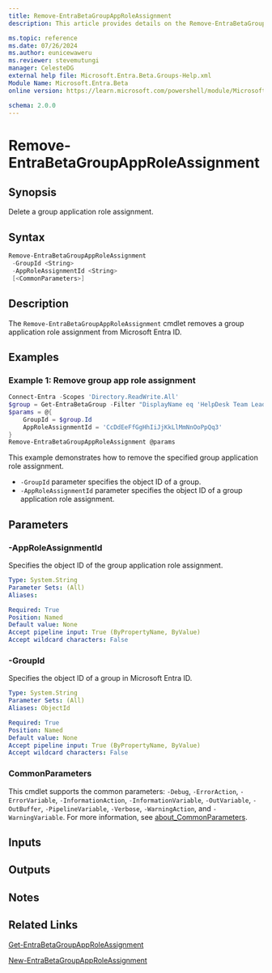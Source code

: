 ```yaml
---
title: Remove-EntraBetaGroupAppRoleAssignment
description: This article provides details on the Remove-EntraBetaGroupAppRoleAssignment command.

ms.topic: reference
ms.date: 07/26/2024
ms.author: eunicewaweru
ms.reviewer: stevemutungi
manager: CelesteDG
external help file: Microsoft.Entra.Beta.Groups-Help.xml
Module Name: Microsoft.Entra.Beta
online version: https://learn.microsoft.com/powershell/module/Microsoft.Entra.Beta/Remove-EntraBetaGroupAppRoleAssignment

schema: 2.0.0
---
```


# Remove-EntraBetaGroupAppRoleAssignment

## Synopsis

Delete a group application role assignment.

## Syntax

```powershell
Remove-EntraBetaGroupAppRoleAssignment
 -GroupId <String>
 -AppRoleAssignmentId <String>
 [<CommonParameters>]
```

## Description

The `Remove-EntraBetaGroupAppRoleAssignment` cmdlet removes a group application role assignment from Microsoft Entra ID.

## Examples

### Example 1: Remove group app role assignment

```powershell
Connect-Entra -Scopes 'Directory.ReadWrite.All'
$group = Get-EntraBetaGroup -Filter "DisplayName eq 'HelpDesk Team Leaders'"
$params = @{
    GroupId = $group.Id 
    AppRoleAssignmentId = 'CcDdEeFfGgHhIiJjKkLlMmNnOoPpQq3'
}
Remove-EntraBetaGroupAppRoleAssignment @params
```

This example demonstrates how to remove the specified group application role assignment.

- `-GroupId` parameter specifies the object ID of a group.
- `-AppRoleAssignmentId` parameter specifies the object ID of a group application role assignment.

## Parameters

### -AppRoleAssignmentId

Specifies the object ID of the group application role assignment.

```yaml
Type: System.String
Parameter Sets: (All)
Aliases:

Required: True
Position: Named
Default value: None
Accept pipeline input: True (ByPropertyName, ByValue)
Accept wildcard characters: False
```

### -GroupId

Specifies the object ID of a group in Microsoft Entra ID.

```yaml
Type: System.String
Parameter Sets: (All)
Aliases: ObjectId

Required: True
Position: Named
Default value: None
Accept pipeline input: True (ByPropertyName, ByValue)
Accept wildcard characters: False
```

### CommonParameters

This cmdlet supports the common parameters: `-Debug`, `-ErrorAction`, `-ErrorVariable`, `-InformationAction`, `-InformationVariable`, `-OutVariable`, `-OutBuffer`, `-PipelineVariable`, `-Verbose`, `-WarningAction`, and `-WarningVariable`. For more information, see [about_CommonParameters](https://go.microsoft.com/fwlink/?LinkID=113216).

## Inputs

## Outputs

## Notes

## Related Links

[Get-EntraBetaGroupAppRoleAssignment](Get-EntraBetaGroupAppRoleAssignment.md)

[New-EntraBetaGroupAppRoleAssignment](New-EntraBetaGroupAppRoleAssignment.md)
